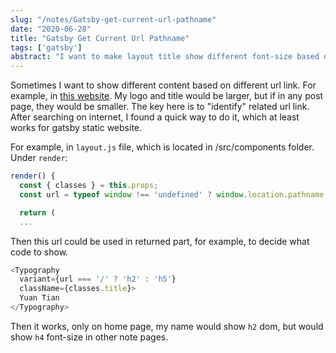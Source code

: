 ```yaml
---
slug: "/notes/Gatsby-get-current-url-pathname"
date: "2020-06-28"
title: "Gatsby Get Current Url Pathname"
tags: ['gatsby']
abstract: "I want to make layout title show different font-size based on pages. For example, show a larger font in note list page, but a small button in blog page."
---
```


Sometimes I want to show different content based on different url link. For example, in [this website](https://yuantian1991.github.io/). My logo and title would be larger, but if in any post page, they would be smaller. The key here is to "identify" related url link. After searching on internet, I found a quick way to do it, which at least works for gatsby static website.

For example, in `layout.js` file, which is located in /src/components folder. Under `render`:

```javascript
render() {
  const { classes } = this.props;
  const url = typeof window !== 'undefined' ? window.location.pathname : '';

  return (
  ...
```

Then this url could be used in returned part, for example, to decide what code to show.

```javascript
<Typography
  variant={url === '/' ? 'h2' : 'h5'}
  className={classes.title}>
  Yuan Tian
</Typography>
```

Then it works, only on home page, my name would show `h2` dom, but would show `h4` font-size in other note pages.

<!-- ![gatsby-remark-prismjs](./test.png) -->